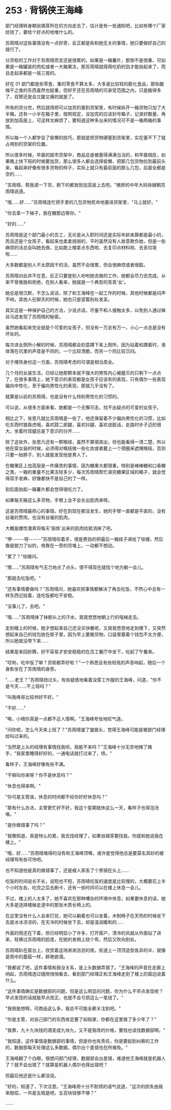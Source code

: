 <link rel="stylesheet" href="../styles/text.css" />
<h1>253 · 背锅侠王海峰</h1>

部门经理转身朝翁锡芽所在的方向走去了，估计是有一些通知吧，比如有哪个厂家给钱了，要给个好点的地堆什么的。

苏雨晴对这些事情没有一点好奇，反正都是些和她无关的事情，她只要做好自己的就行了。

分货柜的工作对于苏雨晴而言还是很累的，如果是一箱薯片，那倒不是很重，可如果是一箱罐装的肉松或者一大箱果冻，那苏雨晴就得用吃奶的劲才能抬起来了，而且走起来都是一摇三晃的。

好在 01 部门都是些零食，重的零食不算太多，大多是比较轻的膨化食品，那些酸梅干之类的东西虽然也挺重，但好歹还在苏雨晴的可承受范围之内，只是搬得多了，双臂还是会又酸又痛的就是了。

所有的货分完，然后就得把可以加货的塞到货架里，有时候拆开一箱货物只加了大半箱，还有一小半在箱子里，按照规定，没加完的应该封号箱子，记录好数量，再放到加高层上，可这样太麻烦了，要知道这种多出来的情况可不是一箱两箱的事情。

所以每一个人都学会了偷懒的技巧，那就是把货物硬塞到货架里，实在塞不下了就占用别的货架的位置。

所以很多时候，早晨的超市货架中，商品总是被塞得满满当当的，和早晨相反，如果晚上快下班的时候要加货，那么很多人都会选择偷懒，把那几包货物拉到最前头来，看起来好像有很多货物的样子，实际上就只有最前面的那么几包，后面全都是空的......

"苏雨晴，帮我递一下货，剩下的都放到加高层上去吧。"微胖的中年大妈徐嫂朝苏雨晴说道。

"哦......好......"苏雨晴连忙把手里的几包货物死命地塞进货架里，"马上就好。"

"你去拿一下梯子，我在糖那边等你。"

"好的......"

苏雨晴是这个部门最小的员工，无论是从入职时间还是实际年龄来算都是最小的，而且还是个女孩子，看起来也柔柔弱弱的，平时虽然没有人故意欺负她，但是一些麻烦的活总会叫她去做，比如跑上楼拿点东西啦、去复印点材料啦、去丢垃圾啦......

大多数都是别人不太原因干的活，虽然不会很累，但会很麻烦或者很脏。

苏雨晴对此并不在意，反正只要是别人吩咐她去做的工作，她都会尽力去完成，从来不曾推脱和拒绝，在别人看来，她就是一个典型的乖乖'女'。

她总是很沉默，不怎么说话，除了和王海峰在一起工作的时候，其他时候都是闷声不响，其他人在聊天的时候，她也只是望着别处发呆。

其实这是一种保护自己的方法，少说点话，尽量不和人接触太多，以免别人通过蛛丝马迹发现了苏雨晴的秘密。

虽然她看起来完全就是个可爱的女孩子，但没有一万总有万一，小心一点总是没有坏处的。

每次进女厕所小解的时候，苏雨晴都会刻意蹲下来上厕所，因为站着和蹲着时，液体落在坑里的声音是不同的，一个比较清脆，而另一个则比较沉闷。

对于掩饰身份这一方面，苏雨晴考虑的可谓是相当周全。

几个月的女装生活，已经让她那颗本就不强大的男性内心被磨灭的只剩下一点点了，在很多事情上，她下意识的表现都是女孩子应该有的表现，只有偶尔一些表现偏向中性化，至于偏向男性化的表现，那就几乎没有了。

就算是以前的苏雨晴，也是没有什么特别男性化的习惯的。

可以说，从很多方面来看，她都是一个无懈可击，找不出疑点的可爱的女孩子。

相比之下，张思凡就比苏雨晴差一些了，他还保留着不少偏向男性化的习惯，比如吃东西时狼吞虎咽，喜欢跷二郎腿，喜欢抖腿，喜欢说脏话，走路时步子迈的很大，坐着时双腿总是下意识的分开......

除了这些外，张思凡还有一颗喉结，虽然不算很突出，但也能看得一清二楚，所以他在穿女装的时候，必须得对喉结做一些化妆或者戴上一个颈圈来遮掩喉结，否则只要一抬脖子，别人就能发现他是男人了。

在糖果区上加高层是一件痛苦的事情，因为糖果大都很重，特别是棒棒糖和口香糖之类，一箱的重量不比果冻轻多少，每次苏雨晴帮忙递完糖果区域的箱子，就会觉得双手发麻，好像都快不是自己的了一样。

到后面抬起一箱薯片都会觉得很吃力了。

如果每天搬这么多货物，手臂上会不会长出肌肉来呀。

这是苏雨晴最担心的事情，好在到现在都没发生，她的手臂一直都是平直的，没有丝毫的赘肉，也没有丝毫的肌肉。

大概是雌性激素将每天'锻炼'出来的肌肉给抵消掉了吧。

"咿------呀------"苏雨晴咬着牙，很是费劲的把最后一箱挂子递给了徐嫂，然后像是脱力了似的，倚靠在一旁的货堆上，一动都不想动。

"累了？"徐嫂问。

"嗯......"苏雨晴有气无力地点了点头，恨不得现在就找个地方躺一会儿。

"那就去吃饭吧。"

"还有事情要做吗？"苏雨晴问，她喜欢把事情都解决了再去吃饭，不然心中总有一样东西记挂着，连吃饭都吃不安稳。

"没事儿了，去吧。"

"哦......"苏雨晴抹了抹额头上的汗水，晃晃悠悠地朝上行的电梯走去。

走到楼上的时候，她才想起来自己还没买快餐呢，又晃晃悠悠地走到楼下，又突然想起来自己的钱包放在柜子里，因为早上要搬货物，口袋里塞着个钱包不太方便，所以她就没带下来......

结果是来回折腾，好不容易才安安稳稳的在员工餐厅中坐下，吃起了午餐来。

"哎哟，吃中饭了嘛？货柜都弄好啦？"一个熟悉且有些轻佻的声音响起，随后一个身影坐在了苏雨晴的身旁。

"......老王？"苏雨晴扭过头，有些疑惑地看着没穿工作服的王海峰，问道，"你不是今天......不上班吗？"

"叫我峰哥比较帅好不好。"

"不好......"

"唉，小晴你真是一点都不近人情啊。"王海峰夸张地叹气道。

"问你呢，怎么今天来上班了？"苏雨晴皱了皱眉头，觉得王海峰可能是被部门经理给叫过来的。

"当然是上头的经理有事情找我呗，我能不来吗？"王海峰十分无奈地摊了摊手，"我家里睡得好好的，一通电话就打过来了，啧。"

看样子，王海峰好像有些不满。

"干嘛叫你来呀？你不是休息吗？"

"休息也得来啊。"

"你可是主管诶，休息的时间都不给你好好休息吗？"

"那有什么办法，主管更忙好不好，我这个星期就休这么一天，看样子也得泡汤咯。"

"是你做错事了吗？"

"我哪知道，真是特么的累，我去找经理了，如果翁锡芽要找我，你就和她说我在楼上。"

"哦，好......"苏雨晴难得的没有和王海峰顶嘴，或许是觉得他总是要莫名其妙的被经理骂有些可怜吧。

也不知道他是真的做错事了，还是被人家丢了个黑锅在头上......

吃饭的时间说长不长，说短也不短，苏雨晴吃饭的速度是比较慢的，大概要花上半个小时左右，吃完之后去刷卡，还有一些时间可以在楼上休息一会儿。

不过，楼上的人太多了，她不喜欢在那种嘈杂的环境中休息，如果要休息的话，她大多是选择楼梯走道中的那张木质长椅上的。

在这里没有什么人会来打扰，她可以躺着也可以坐着，木制椅子在天热的时候坐下去是冰冰凉凉的，在天冷的时候坐下去，却是温润暖和的......

外面的雨还在下着，但已经明显小了许多，打开窗户，清冷的风就从外面钻了进来，轻拂过苏雨晴的脸庞，在她的发梢上绕个弯，然后又吹向别处。

苏雨晴趴在窗台上，欣赏着这场淅淅沥沥的雨，街道上一顶顶造型各异的伞，就像是雨中的蘑菇一样，鲜艳欲滴。

"我都说了吧，这件事情和我没关系，是上头数据弄错了。"王海峰的声音在走廊上响起，苏雨晴透过缝隙悄悄看去，看到部门经理正和王海峰走到了楼上的窗边说着什么。

"这件事情确实是数据部的问题，但是这么明显的问题，你为什么不早点发现呢？早点发现的话就能早点改正，也就不会亏损这么一笔钱了。"

"我倒是想啊，可商品这么多，我总不可能全都关注到吧。"

"你是主管，对自己部门的东西肯定要了如指掌，你都在这里做了多少年了？"

"我靠，九十九块钱的酒变成九块九，又不是我改的价格，要找也该找数据部啊。"

"我知道，这件事情是数据部的事情，但是你也有责任，你是要起到纠察的工作的，数据部每天处理这么多数据，偶尔出个差错也在所难免。"

王海峰翻了个白眼，很想问部门经理，数据部会出差错，难道他王海峰就是机器人了？就不会出错了？就算是机器人偶尔也得出错吧？

但最后他还是什么都没说。

"好的，知道了，下次注意。"王海峰用十分不耐烦的语气说道，"这次的损失由我来赔偿，一共是五瓶是吧，五百块钱够不够？"

......
